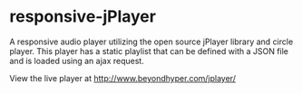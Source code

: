 responsive-jPlayer
==================

A responsive audio player utilizing the open source jPlayer library and circle player. This player has a static playlist that can be defined with a JSON file and is loaded using an ajax request.

View the live player at <a href="http://www.beyondhyper.com/jplayer/">http://www.beyondhyper.com/jplayer/</a>
